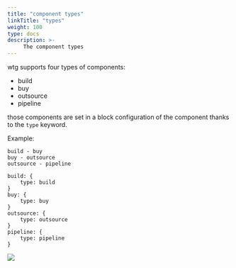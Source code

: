```yaml
---
title: "component types"
linkTitle: "types"
weight: 100
type: docs
description: >-
     The component types
---
```


wtg supports four types of components:

- build
- buy
- outsource
- pipeline

those components are set in a block configuration of the component thanks to the `type` keyword.

Example:

```
build - buy
buy - outsource
outsource - pipeline

build: {
    type: build
}
buy: {
    type: buy
}
outsource: {
    type: outsource
}
pipeline: {
    type: pipeline
}
```

![](/wardleyToGo/images/types.svg)


